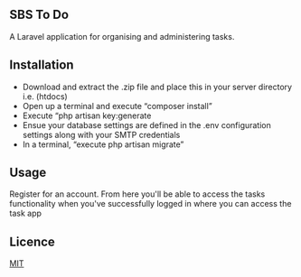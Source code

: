 ## SBS To Do

A Laravel application for organising and administering tasks.

## Installation

* Download and extract the .zip file and place this in your server directory i.e. (htdocs)
* Open up a terminal and execute “composer install”
* Execute  “php artisan key:generate
* Ensue your database settings are defined in the .env configuration settings along with your SMTP credentials
* In a terminal, “execute php artisan migrate” 

## Usage
Register for an account. From here you'll be able to access the tasks functionality when you've successfully logged in where you can access the task app

## Licence
[MIT](https://choosealicense.com/licenses/mit/)